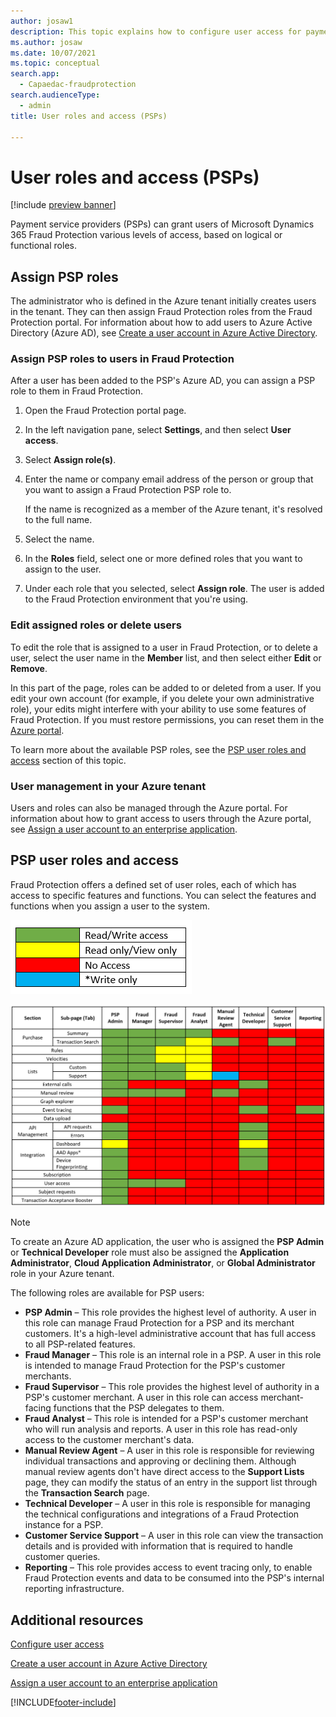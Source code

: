 ```yaml
---
author: josaw1
description: This topic explains how to configure user access for payment service provider (PSP) roles in Microsoft Dynamics 365 Fraud Protection.
ms.author: josaw
ms.date: 10/07/2021
ms.topic: conceptual
search.app: 
  - Capaedac-fraudprotection
search.audienceType:
  - admin
title: User roles and access (PSPs)

---
```


# User roles and access (PSPs)

[!include [preview banner](includes/preview-banner.md)]

Payment service providers (PSPs) can grant users of Microsoft Dynamics 365 Fraud Protection various levels of access, based on logical or functional roles.

## Assign PSP roles

The administrator who is defined in the Azure tenant initially creates users in the tenant. They can then assign Fraud Protection roles from the Fraud Protection portal. For information about how to add users to Azure Active Directory (Azure AD), see [Create a user account in Azure Active Directory](/azure/active-directory/manage-apps/add-application-portal-assign-users#create-a-user-account).

### Assign PSP roles to users in Fraud Protection

After a user has been added to the PSP's Azure AD, you can assign a PSP role to them in Fraud Protection.

1. Open the Fraud Protection portal page.
1. In the left navigation pane, select **Settings**, and then select **User access**.
1. Select **Assign role(s)**.
1. Enter the name or company email address of the person or group that you want to assign a Fraud Protection PSP role to.

    If the name is recognized as a member of the Azure tenant, it's resolved to the full name.

1. Select the name.
1. In the **Roles** field, select one or more defined roles that you want to assign to the user.
1. Under each role that you selected, select **Assign role**. The user is added to the Fraud Protection environment that you're using.

### Edit assigned roles or delete users

To edit the role that is assigned to a user in Fraud Protection, or to delete a user, select the user name in the **Member** list, and then select either **Edit** or **Remove**.

In this part of the page, roles can be added to or deleted from a user. If you edit your own account (for example, if you delete your own administrative role), your edits might interfere with your ability to use some features of Fraud Protection. If you must restore permissions, you can reset them in the [Azure portal](https://portal.azure.com/#home).

To learn more about the available PSP roles, see the [PSP user roles and access](psp-user-roles.md#psp-user-roles-and-access) section of this topic.

### User management in your Azure tenant

Users and roles can also be managed through the Azure portal. For information about how to grant access to users through the Azure portal, see [Assign a user account to an enterprise application](/azure/active-directory/manage-apps/add-application-portal-assign-users#assign-a-user-account-to-an-enterprise-application).

## PSP user roles and access

Fraud Protection offers a defined set of user roles, each of which has access to specific features and functions. You can select the features and functions when you assign a user to the system.

![Key to the user access table.](media/psp/user-access-key.png)

![User access table.](media/psp/user-access-table.png)

> [!NOTE]
> To create an Azure AD application, the user who is assigned the **PSP Admin** or **Technical Developer** role must also be assigned the **Application Administrator**, **Cloud Application Administrator**, or **Global Administrator** role in your Azure tenant.

The following roles are available for PSP users:

- **PSP Admin** – This role provides the highest level of authority. A user in this role can manage Fraud Protection for a PSP and its merchant customers. It's a high-level administrative account that has full access to all PSP-related features.
- **Fraud Manager** – This role is an internal role in a PSP. A user in this role is intended to manage Fraud Protection for the PSP's customer merchants.
- **Fraud Supervisor** – This role provides the highest level of authority in a PSP's customer merchant. A user in this role can access merchant-facing functions that the PSP delegates to them.
- **Fraud Analyst** – This role is intended for a PSP's customer merchant who will run analysis and reports. A user in this role has read-only access to the customer merchant's data.
- **Manual Review Agent** – A user in this role is responsible for reviewing individual transactions and approving or declining them. Although manual review agents don't have direct access to the **Support Lists** page, they can modify the status of an entry in the support list through the **Transaction Search** page.
- **Technical Developer** – A user in this role is responsible for managing the technical configurations and integrations of a Fraud Protection instance for a PSP.
- **Customer Service Support** – A user in this role can view the transaction details and is provided with information that is required to handle customer queries.
- **Reporting** – This role provides access to event tracing only, to enable Fraud Protection events and data to be consumed into the PSP's internal reporting infrastructure. 

## Additional resources

[Configure user access](configure-user-access.md)

[Create a user account in Azure Active Directory](/azure/active-directory/manage-apps/add-application-portal-assign-users#create-a-user-account)

[Assign a user account to an enterprise application](/azure/active-directory/manage-apps/add-application-portal-assign-users#assign-a-user-account-to-an-enterprise-application)


[!INCLUDE[footer-include](includes/footer-banner.md)]
